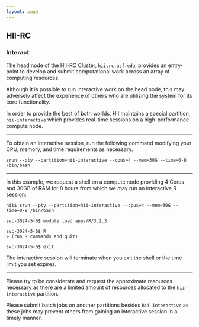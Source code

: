 ```yaml
---
layout: page
---
```


## HII-RC

### Interact

The head node of the HII-RC Cluster, `hii.rc.usf.edu`, provides an entry-point to develop and submit
computational work across an array of computing resources.

Although it is possible to run interactive work on the head node, this may adversely affect the experience of others
who are utilizing the system for its core functionality.

In order to provide the best of both worlds, HII maintains a special partition,
`hii-interactive` which provides real-time sessions on a high-performance compute node.

---

To obtain an interactive session, run the following command modifying your CPU, memory, and time requirements as necessary.

```
srun --pty --partition=hii-interactive --cpus=4 --mem=30G --time=0-8 /bin/bash
```

---

In this example, we request a shell on a compute node providing
4 Cores and 30GB of RAM for 8 hours from which we may run an interactive R session:

```
hii$ srun --pty --partition=hii-interactive --cpus=4 --mem=30G --time=0-8 /bin/bash

svc-3024-5-6$ module load apps/R/3.2.3

svc-3024-5-6$ R
> (run R commands and quit)

svc-3024-5-6$ exit
```

The interactive session will terminate when you exit the shell or the time limit you set expires.

---

Please try to be considerate and request the approximate resources necessary
as there are a limited amount of resources allocated to the `hii-interactive` partition.

Please submit batch jobs on another partitions besides `hii-interactive` as these jobs may
prevent others from gaining an interactive session in a timely manner.

